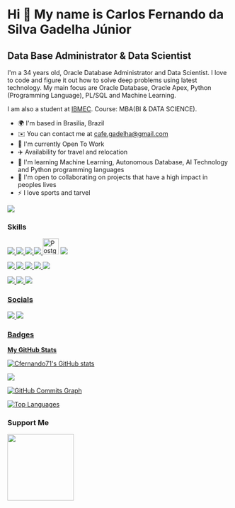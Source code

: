 Hi 👋 My name is Carlos Fernando da Silva Gadelha Júnior
==========================

Data Base Administrator & Data Scientist
-----------------------------

I'm a 34 years old, Oracle Database Administrator and Data Scientist. I love to code and figure it out how to solve deep problems using latest technology. My main focus are Oracle Database, Oracle Apex, Python (Programming Language), PL/SQL and Machine Learning. 

I am also a student at [IBMEC](https://www.ibmec.br/pos-graduacao/mba-em-bi-e-data-science). Course: MBA(BI & DATA SCIENCE).

* 🌍  I'm based in Brasilia, Brazil
* ✉️  You can contact me at [cafe.gadelha@gmail.com](mailto:cafe.gadelhad@gmail.com)
* 🚀  I'm currently Open To Work 
* ✈️ Availability for travel and relocation
* 🧠  I'm learning Machine Learning, Autonomous Database, AI Technology and Python programming languages
* 🤝  I'm open to collaborating on projects that have a high impact in peoples lives
* ⚡  I love sports and tarvel

<a href="https://www.github.com/Cfernando71" target="_blank" rel="noreferrer"><img
src="https://img.shields.io/github/followers/Cfernando71?logo=github&style=for-the-badge&color=3382ed&labelColor=171717" /></a>



### Skills
 
<a href="https://www.oracle.com/" target="_blank" rel="noreferrer"><img src = "https://img.shields.io/badge/Oracle-F80000?style=for-the-badge&logo=oracle&logoColor=black"/>
 <a href="https://www.oracle.com/database/technologies/appdev/plsql.html" target="_blank" rel="noreferrer"><img src = "https://img.shields.io/badge/PLSQL-F80000?style=for-the-badge&logo=oracle&logoColor=black"/>
<a href="https://spark.apache.org//" target="_blank" rel="noreferrer"><img src = "https://img.shields.io/badge/Apache_Spark-FFFFFF?style=for-the-badge&logo=apachespark&logoColor=#E35A16"/>
<a href="https://www.python.org/" target="_blank" rel="noreferrer"><img src = "https://img.shields.io/badge/Python-FFD43B?style=for-the-badge&logo=python&logoColor=blue"/>
<a href="https://www.postgresql.org/" target="_blank" rel="noreferrer"><img src="https://raw.githubusercontent.com/danielcranney/readme-generator/main/public/icons/skills/postgresql-colored.svg" width="36" height="36" alt="PostgreSQL" /></a>
<a href="https://pandas.pydata.org/" target="_blank" rel="noreferrer"><img src = "https://img.shields.io/badge/Pandas-2C2D72?style=for-the-badge&logo=pandas&logoColor=white"/>

 <a href="https://www.redhat.com/en/technologies/linux-platforms/enterprise-linux" target="_blank" rel="noreferrer"><img src = "https://img.shields.io/badge/Red%20Hat-EE0000?style=for-the-badge&logo=redhat&logoColor=white"/>
 <a href="https://colab.research.google.com/" target="_blank" rel="noreferrer"><img src = "https://img.shields.io/badge/Colab-F9AB00?style=for-the-badge&logo=googlecolab&color=525252"/>
 <a href="https://powerbi.microsoft.com/" target="_blank" rel="noreferrer"><img src = "https://img.shields.io/badge/PowerBI-F2C811?style=for-the-badge&logo=Power%20BI&logoColor=white"/>
 <a href="https://jupyter.org" target="_blank" rel="noreferrer"><img src = "https://img.shields.io/badge/Jupyter-F37626.svg?&style=for-the-badge&logo=Jupyter&logoColor=white"/>
 <a href="https://kafka.apache.org/" target="_blank" rel="noreferrer"><img src = "https://img.shields.io/badge/Apache_Kafka-231F20?style=for-the-badge&logo=apache-kafka&logoColor=white"/>
  
 <a href="https://aws.amazon.com/" target="_blank" rel="noreferrer"><img src = "https://img.shields.io/badge/Amazon_AWS-FF9900?style=for-the-badge&logo=amazonaws&logoColor=white"/>
 <a href="https://www.oracle.com/cloud/" target="_blank" rel="noreferrer"><img src = "https://img.shields.io/badge/OracleCloud-F80000?style=for-the-badge&logo=oracle&logoColor=black"/>
 <a href="https://www.oracle.com/br/cloud/cloud-native/container-engine-kubernetes/" target="_blank" rel="noreferrer"><img src = "https://img.shields.io/badge/kubernetes-326ce5.svg?&style=for-the-badge&logo=kubernetes&logoColor=white"/>

  
 

### Socials

<a href="https://www.linkedin.com/in/carlos-fernando-da-silva-gadelha-j%C3%BAnior-246322179/" target="_blank" rel="noreferrer"><img src = "https://img.shields.io/badge/LinkedIn-0077B5?style=for-the-badge&logo=linkedin&logoColor=white"/>
<a href="https://www.strava.com/athletes/67907190" target="_blank" rel="noreferrer"><img src = "https://img.shields.io/badge/Strava-FC4C02?style=for-the-badge&logo=strava&logoColor=white"/>
 
 


### Badges

<b>My GitHub Stats</b>

<a href="http://www.github.com/Cfernando71"><img src="https://github-readme-stats-Cfernando71.vercel.app/api?username=Cfernando71&show_icons=true&hide=&count_private=true&title_color=3382ed&text_color=ffffff&icon_color=3382ed&bg_color=171717&hide_border=true&show_icons=true" alt="Cfernando71's GitHub stats" /></a>

<a href="http://www.github.com/peguimasid"><img src="https://github-readme-streak-stats.herokuapp.com/?user=peguimasid&stroke=ffffff&background=171717&ring=3382ed&fire=3382ed&currStreakNum=ffffff&currStreakLabel=3382ed&sideNums=ffffff&sideLabels=ffffff&dates=ffffff&hide_border=true" /></a>

<a href="http://www.github.com/peguimasid"><img src="https://github-readme-activity-graph.cyclic.app/graph?username=peguimasid&bg_color=171717&color=ffffff&line=3382ed&point=ffffff&area_color=171717&area=true&hide_border=true&custom_title=GitHub%20Commits%20Graph" alt="GitHub Commits Graph" /></a>

<a href="https://github.com/peguimasid" align="left"><img src="https://github-readme-stats-peguimasid.vercel.app/api/top-langs/?username=peguimasid&layout=compact&title_color=3382ed&hide=css,objective-c,html&text_color=ffffff&icon_color=3382ed&bg_color=171717&hide_border=true&locale=en&custom_title=Top%20%Languages" alt="Top Languages" /></a>

### Support Me

<a href="https://www.buymeacoffee.com/peguimasid"><img src="https://cdn.buymeacoffee.com/buttons/v2/default-yellow.png" width="150" /></a>
